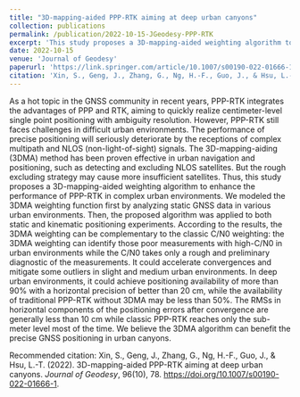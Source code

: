 ```yaml
---
title: "3D-mapping-aided PPP-RTK aiming at deep urban canyons"
collection: publications
permalink: /publication/2022-10-15-JGeodesy-PPP-RTK
excerpt: 'This study proposes a 3D-mapping-aided weighting algorithm to enhance the performance of PPP-RTK in complex urban environments'
date: 2022-10-15
venue: 'Journal of Geodesy'
paperurl: 'https://link.springer.com/article/10.1007/s00190-022-01666-1'
citation: 'Xin, S., Geng, J., Zhang, G., Ng, H.-F., Guo, J., & Hsu, L.-T. (2022). 3D-mapping-aided PPP-RTK aiming at deep urban canyons. <i>Journal of Geodesy</i>, 96(10), 78. <https://doi.org/10.1007/s00190-022-01666-1>.'
---
```

As a hot topic in the GNSS community in recent years, PPP-RTK integrates the advantages of PPP and RTK, aiming to quickly realize centimeter-level single point positioning with ambiguity resolution. However, PPP-RTK still faces challenges in difficult urban environments. The performance of precise positioning will seriously deteriorate by the receptions of complex multipath and NLOS (non-light-of-sight) signals. The 3D-mapping-aiding (3DMA) method has been proven effective in urban navigation and positioning, such as detecting and excluding NLOS satellites. But the rough excluding strategy may cause more insufficient satellites. Thus, this study proposes a 3D-mapping-aided weighting algorithm to enhance the performance of PPP-RTK in complex urban environments. We modeled the 3DMA weighting function first by analyzing static GNSS data in various urban environments. Then, the proposed algorithm was applied to both static and kinematic positioning experiments. According to the results, the 3DMA weighting can be complementary to the classic C/N0 weighting: the 3DMA weighting can identify those poor measurements with high-C/N0 in urban environments while the C/N0 takes only a rough and preliminary diagnostic of the measurements. It could accelerate convergences and mitigate some outliers in slight and medium urban environments. In deep urban environments, it could achieve positioning availability of more than 90% with a horizontal precision of better than 20 cm, while the availability of traditional PPP-RTK without 3DMA may be less than 50%. The RMSs in horizontal components of the positioning errors after convergence are generally less than 10 cm while classic PPP-RTK reaches only the sub-meter level most of the time. We believe the 3DMA algorithm can benefit the precise GNSS positioning in urban canyons.

<!-- [Download paper here](http://academicpages.github.io/files/paper1.pdf) -->

Recommended citation: Xin, S., Geng, J., Zhang, G., Ng, H.-F., Guo, J., & Hsu, L.-T. (2022). 3D-mapping-aided PPP-RTK aiming at deep urban canyons. <i>Journal of Geodesy</i>, 96(10), 78. <https://doi.org/10.1007/s00190-022-01666-1>. 